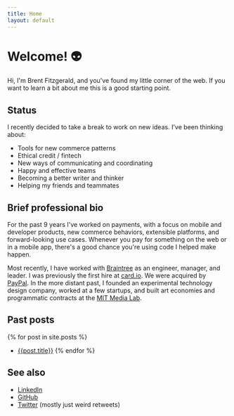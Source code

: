 ```yaml
---
title: Home
layout: default
---
```


# Welcome! 👽

Hi, I'm Brent Fitzgerald, and you've found my little corner of the web. If you want to learn a bit about me this is a good starting point. 

## Status

I recently decided to take a break to work on new ideas. I've been thinking about:

- Tools for new commerce patterns
- Ethical credit / fintech
- New ways of communicating and coordinating
- Happy and effective teams
- Becoming a better writer and thinker
- Helping my friends and teammates

## Brief professional bio

For the past 9 years I've worked on payments, with a focus on mobile and developer products, new commerce behaviors, extensible platforms, and forward-looking use cases. Whenever you pay for something on the web or in a mobile app, there's a good chance you're using code I helped make happen.

Most recently, I have worked with [Braintree](https://braintreepayments.com) as an engineer, manager, and leader. I was previously the first hire at [card.io](https://card.io). We were acquired by [PayPal](https://paypal.com/). In the more distant past, I founded an experimental technology design company, worked at a few startups, and built art economies and programmatic contracts at the [MIT Media Lab](https://www.media.mit.edu/).




## Past posts

{% for post in site.posts %}  
- [{{post.title}}]({{post.url}})
{% endfor %}  

## See also

- [LinkedIn](https://www.linkedin.com/in/brentfitzgerald/)
- [GitHub](https://github.com/burnto)
- [Twitter](https://twitter.com/burnto) (mostly just weird retweets)